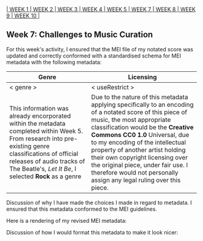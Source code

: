 |[ WEEK 1 ](Week1.md)|[ WEEK 2 ](Week2.md)|[ WEEK 3 ](Week3.md)|[ WEEK 4 ](Week4.md)|[ WEEK 5 ](Week5.md)|[ WEEK 7 ](Week7.md)|[ WEEK 8 ](Week8.md)|[ WEEK 9 ](Week9.md)|[ WEEK 10 ](Week10.md)|
## Week 7: Challenges to Music Curation

For this week's activity, I ensured that the MEI file of my notated score was updated and correctly conformed with a standardised schema for MEI metadata  with the following metadata:

Genre | Licensing
------|----------
< genre >|< useRestrict >
This information was already encorporated within the metadata completed within Week 5. From research into pre-existing genre classifications of official releases of audio tracks of The Beatle's, *Let It Be*, I selected **Rock** as a genre | Due to the nature of this metadata applying specifically to an encoding of a notated score of this piece of music, the most appropriate classification would be the **Creative Commons CC0 1.0** Universal, due to my encoding of the intellectual property of another artist holding their own copyright licensing over the original piece, under fair use. I therefore would not personally assign any legal ruling over this piece.

Discussion of why I have made the choices I made in regard to metadata.
I ensured that this metadata conformed to the MEI guidelines.

Here is a rendering of my revised MEI metadata:

Discussion of how I would format this metadata to make it look nicer:

